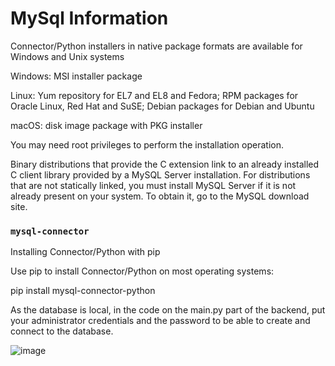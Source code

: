 # MySql Information

Connector/Python installers in native package formats are available for Windows and Unix systems

Windows: MSI installer package

Linux: Yum repository for EL7 and EL8 and Fedora; RPM packages for Oracle Linux, Red Hat and SuSE; Debian packages for Debian and Ubuntu

macOS: disk image package with PKG installer

You may need root privileges to perform the installation operation.

Binary distributions that provide the C extension link to an already installed C client library provided by a MySQL Server installation. For distributions that are not statically linked, you must install MySQL Server if it is not already present on your system. To obtain it, go to the MySQL download site.

### `mysql-connector`

Installing Connector/Python with pip

Use pip to install Connector/Python on most operating systems:

pip install mysql-connector-python

As the database is local, in the code on the main.py part of the backend, put your administrator credentials and the password to be able to create and connect to the database.

![image](https://user-images.githubusercontent.com/78219632/163748169-19349a02-5ec9-470c-975e-54e02b55d277.png)

